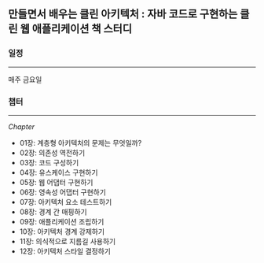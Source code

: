 ## 만들면서 배우는 클린 아키텍처 : 자바 코드로 구현하는 클린 웹 애플리케이션 책 스터디

### 일정
<hr/>
매주 금요일

### 챕터
<hr/>

<em>Chapter</em>
- 01장: 계층형 아키텍처의 문제는 무엇일까?
- 02장: 의존성 역전하기
- 03장: 코드 구성하기
- 04장: 유스케이스 구현하기
- 05장: 웹 어댑터 구현하기
- 06장: 영속성 어댑터 구현하기
- 07장: 아키텍처 요소 테스트하기
- 08장: 경계 간 매핑하기
- 09장: 애플리케이션 조립하기
- 10장: 아키텍처 경계 강제하기
- 11장: 의식적으로 지름길 사용하기
- 12장: 아키텍처 스타일 결정하기

